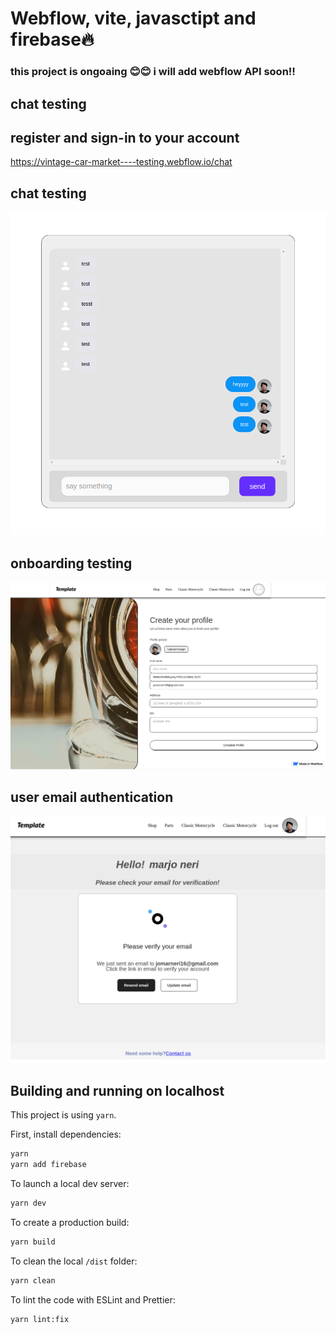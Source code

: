 <h1>Webflow, vite, javasctipt and firebase🔥</h1>
<h3>this project is ongoaing 😊😊 i will add webflow API soon!!</h3>

## chat testing
## register and sign-in to your account
https://vintage-car-market----testing.webflow.io/chat

## chat testing
![Chat Testing Image](./assets/chat.png)

## onboarding testing
![onboarding Image](./assets/onboarding.png)

## user email authentication
![email authentication](./assets/email-ver.png)


## Building and running on localhost

This project is using `yarn`.

First, install dependencies:

```sh
yarn
yarn add firebase
```

To launch a local dev server:

```sh
yarn dev
```

To create a production build:

```sh
yarn build
```

To clean the local `/dist` folder:

```sh
yarn clean
```

To lint the code with ESLint and Prettier:

```sh
yarn lint:fix
```
